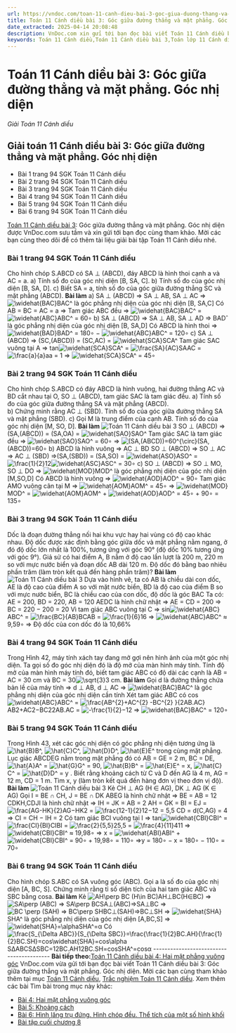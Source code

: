 ```yaml
---
url: https://vndoc.com/toan-11-canh-dieu-bai-3-goc-giua-duong-thang-va-mat-phang-goc-nhi-dien-309198
title: Toán 11 Cánh diều bài 3: Góc giữa đường thẳng và mặt phẳng. Góc nhị diện - Giải Toán 11 Cánh diều - VnDoc.com
date_extracted: 2025-04-14 20:08:48
description: VnDoc.com xin gửi tới bạn đọc bài viết Toán 11 Cánh diều bài 3: Góc giữa đường thẳng và mặt phẳng. Góc nhị diện để bạn đọc cùng tham khảo và có thêm tài liệu giải SGK Toán 11 Cánh diều nhé.
keywords: Toán 11 Cánh diều,Toán 11 Cánh diều bài 3,Toán lớp 11 Cánh diều,bài tập toán 11 Cánh diều,giải sgk toán 11 Cánh diều,giải toán 11 Cánh diều,toán 11 CD,toán 11,giải toán 11 Cánh diều bài 3,Toán 11 Cánh diều bài 3 Góc giữa đường thẳng và mặt phẳng Góc nhị diện,Góc giữa đường thẳng và mặt phẳng,Góc nhị diện
---
```


# Toán 11 Cánh diều bài 3: Góc giữa đường thẳng và mặt phẳng. Góc nhị diện
 _Giải Toán 11 Cánh diều_
## Giải toán 11 Cánh diều bài 3: Góc giữa đường thẳng và mặt phẳng. Góc nhị diện
  * Bài 1 trang 94 SGK Toán 11 Cánh diều
  * Bài 2 trang 94 SGK Toán 11 Cánh diều
  * Bài 3 trang 94 SGK Toán 11 Cánh diều
  * Bài 4 trang 94 SGK Toán 11 Cánh diều
  * Bài 5 trang 94 SGK Toán 11 Cánh diều
  * Bài 6 trang 94 SGK Toán 11 Cánh diều

[Toán 11 Cánh diều bài 3](<https://vndoc.com/toan-11-canh-dieu-bai-3-goc-giua-duong-thang-va-mat-phang-goc-nhi-dien-309198>): Góc giữa đường thẳng và mặt phẳng. Góc nhị diện được VnDoc.com sưu tầm và xin gửi tới bạn đọc cùng tham khảo. Mời các bạn cùng theo dõi để có thêm tài liệu giải bài tập Toán 11 Cánh diều nhé.
### Bài 1 trang 94 SGK Toán 11 Cánh diều
Cho hình chóp S.ABCD có SA ⊥ \(ABCD\), đáy ABCD là hình thoi cạnh a và AC = a.
a\) Tính số đo của góc nhị diện \[B, SA, C\].
b\) Tính số đo của góc nhị diện \[B, SA, D\].
c\) Biết SA = a, tính số đo của góc giữa đường thẳng SC và mặt phẳng \(ABCD\).
**Bài làm**
a\) SA ⊥ \(ABCD\) => SA ⊥ AB, SA ⊥ AC
=> ![\\widehat{BAC}](https://i.vdoc.vn/data/image/blank.png)BAC^ là góc phẳng nhị diện của góc nhị diện \[B, SA,C\]
Có AB = BC = AC = a
=> Tam giác ABC đều
=> ![\\widehat{BAC}](https://i.vdoc.vn/data/image/blank.png)BAC^ = ![\\widehat{ABC}](https://i.vdoc.vn/data/image/blank.png)ABC^ = 60∘
b\) SA ⊥ \(ABCD\) => SA ⊥ AB, SA ⊥ AD
=> BADˆ là góc phẳng nhị diện của góc nhị diện \[B, SA,D\]
Có ABCD là hình thoi
=> ![\\widehat{BAD}](https://i.vdoc.vn/data/image/blank.png)BAD^ = 180∘ − ![\\widehat{ABC}](https://i.vdoc.vn/data/image/blank.png)ABC^ = 120∘
c\) SA ⊥ \(ABCD\) => \(SC,\(ABCD\)\) = \(SC,AC\) = ![\\widehat{SCA}](https://i.vdoc.vn/data/image/blank.png)SCA^
Tam giác SAC vuông tại A
=> tan![\\widehat{SCA}](https://i.vdoc.vn/data/image/blank.png)SCA^ = ![\\frac{SA}{AC}](https://i.vdoc.vn/data/image/blank.png)SAAC = ![\\frac{a}{a}](https://i.vdoc.vn/data/image/blank.png)aa = 1
=> ![\\widehat{SCA}](https://i.vdoc.vn/data/image/blank.png)SCA^ = 45∘
### Bài 2 trang 94 SGK Toán 11 Cánh diều
Cho hình chóp S.ABCD có đáy ABCD là hình vuông, hai đường thẳng AC và BD cắt nhau tại O, SO ⊥ \(ABCD\), tam giác SAC là tam giác đều.
a\) Tính số đo của góc giữa đường thẳng SA và mặt phẳng \(ABCD\).  
b\) Chứng minh rằng AC ⊥ \(SBD\). Tính số đo của góc giữa đường thẳng SA và mặt phẳng \(SBD\).
c\) Gọi M là trung điểm của cạnh AB. Tính số đo của góc nhị diện \[M, SO, D\].
**Bài làm**
![Toán 11 Cánh diều bài 3](https://i.vdoc.vn/data/image/2023/11/10/toan-11-canh-dieu-bai-3-1.jpg)
SO ⊥ \(ABCD\) => \(SA,\(ABCD\)\) = \(SA,OA\) = ![\\widehat{SAO}](https://i.vdoc.vn/data/image/blank.png)SAO^
Tam giác SAC là tam giác đều => ![\\widehat{SAO}](https://i.vdoc.vn/data/image/blank.png)SAO^ = 60∘
=> ![\(SA,\(ABCD\)\)=60^{\\circ}](https://i.vdoc.vn/data/image/blank.png)\(SA,\(ABCD\)\)=60∘
b\) ABCD là hình vuông => AC ⊥ BD
SO ⊥ \(ABCD\) => SO ⊥ AC
=> AC ⊥ \(SBD\)
=>\(SA,\(SBD\)\) = \(SA,SO\) = ![\\widehat{ASO}](https://i.vdoc.vn/data/image/blank.png)ASO^ = ![\\frac{1}{2}](https://i.vdoc.vn/data/image/blank.png)12![\\widehat{ASC}](https://i.vdoc.vn/data/image/blank.png)ASC^ = 30∘
c\) SO ⊥ \(ABCD\) => SO ⊥ MO, SO ⊥ DO
=> ![\\widehat{MOD}](https://i.vdoc.vn/data/image/blank.png)MOD^ là góc phẳng nhị diện của góc nhị diện \[M,SO,D\]
Có ABCD là hình vuông => ![\\widehat{AOD}](https://i.vdoc.vn/data/image/blank.png)AOD^ = 90∘
Tam giác AMO vuông cân tại M => ![\\widehat{AOM}](https://i.vdoc.vn/data/image/blank.png)AOM^ = 45∘
=> ![\\widehat{MOD}](https://i.vdoc.vn/data/image/blank.png)MOD^ = ![\\widehat{AOM}](https://i.vdoc.vn/data/image/blank.png)AOM^ \+ ![\\widehat{AOD}](https://i.vdoc.vn/data/image/blank.png)AOD^ = 45∘ \+ 90∘ = 135∘
### Bài 3 trang 94 SGK Toán 11 Cánh diều
Dốc là đoạn đường thẳng nối hai khu vực hay hai vùng có độ cao khác nhau. Độ dốc được xác định bằng góc giữa dốc và mặt phẳng nằm ngang, ở đó độ dốc lớn nhất là 100%, tương ứng với góc 90° \(độ dốc 10% tương ứng với góc 9°\). Giả sử có hai điểm A, B nằm ở độ cao lần lượt là 200 m, 220 m so với mực nước biển và đoạn dốc AB dài 120 m. Độ dốc đó bằng bao nhiêu phần trăm \(làm tròn kết quả đến hàng phần trăm\)?
**Bài làm**
![Toán 11 Cánh diều bài 3](https://i.vdoc.vn/data/image/2023/11/10/toan-11-canh-dieu-bai-3-2.jpg)
Dựa vào hình vẽ, ta có AB là chiều dài con dốc, AE là độ cao của điểm A so với mặt nước biển, BD là độ cao của điểm B so với mực nước biển, BC là chiều cao của con dốc, độ dốc là góc BAC
Ta có: AE = 200, BD = 220, AB = 120
AEDC là hình chữ nhật => AE = CD = 200 => BC = 220 − 200 = 20
Vì tam giác ABC vuông tại C
=> sin![\\widehat{ABC}](https://i.vdoc.vn/data/image/blank.png)ABC^ = ![\\frac{BC}{AB}](https://i.vdoc.vn/data/image/blank.png)BCAB = ![\\frac{1}{6}](https://i.vdoc.vn/data/image/blank.png)16
=> ![\\widehat{ABC}](https://i.vdoc.vn/data/image/blank.png)ABC^ ≈ 9,59∘
=> Độ dốc của con dốc đó là 10,66%
### Bài 4 trang 94 SGK Toán 11 Cánh diều
Trong Hình 42, máy tính xách tay đang mở gợi nên hình ảnh của một góc nhị diện. Ta gọi số đo góc nhị diện đó là độ mở của màn hình máy tính. Tính độ mở của màn hình máy tính đó, biết tam giác ABC có độ dài các cạnh là AB = AC = 30 cm và BC = 30![\\sqrt{3}](https://i.vdoc.vn/data/image/blank.png)3 cm.
**Bài làm**
Gọi d là đường thẳng chứa bản lề của máy tính
=> d ⊥ AB, d ⊥ AC
=> ![\\widehat{BAC}](https://i.vdoc.vn/data/image/blank.png)BAC^ là góc phẳng nhị diện của góc nhị diện cần tính
Xét tam giác ABC có
cos![\\widehat{ABC}](https://i.vdoc.vn/data/image/blank.png)ABC^ = ![\\frac{AB^{2}+AC^{2} -BC^{2}  }{2AB.AC}](https://i.vdoc.vn/data/image/blank.png)AB2+AC2−BC22AB.AC = ![-\\frac{1}{2}](https://i.vdoc.vn/data/image/blank.png)−12
=> ![\\widehat{BAC}](https://i.vdoc.vn/data/image/blank.png)BAC^ = 120∘
### Bài 5 trang 94 SGK Toán 11 Cánh diều
Trong Hình 43, xét các góc nhị diện có góc phẳng nhị diện tương ứng là ![\\hat{B}](https://i.vdoc.vn/data/image/blank.png)B^, ![\\hat{C}](https://i.vdoc.vn/data/image/blank.png)C^, ![\\hat{D}](https://i.vdoc.vn/data/image/blank.png)D^, ![\\hat{E}](https://i.vdoc.vn/data/image/blank.png)E^ trong cùng mặt phẳng. Lục giác ABCDEG nằm trong mặt phẳng đó có AB = GE = 2 m, BC = DE, ![\\hat{A}](https://i.vdoc.vn/data/image/blank.png)A^ = ![\\hat{G}](https://i.vdoc.vn/data/image/blank.png)G^ = 90, ![\\hat{B}](https://i.vdoc.vn/data/image/blank.png)B^ = ![\\hat{E}](https://i.vdoc.vn/data/image/blank.png)E^ = x, ![\\hat{C}](https://i.vdoc.vn/data/image/blank.png)C^ = ![\\hat{D}](https://i.vdoc.vn/data/image/blank.png)D^ = y . Biết rằng khoảng cách từ C và D đến AG là 4 m, AG = 12 m, CD = 1 m. Tìm x, y \(làm tròn kết quả đến hàng đơn vị theo đơn vị độ\).
**Bài làm**
![Toán 11 Cánh diều bài 3](https://i.vdoc.vn/data/image/2023/11/10/toan-11-canh-dieu-bai-3-3.jpg)
Kẻ CH ⊥ AG \(H ∈ AG\), DK ⊥ AG \(K ∈ AG\)
Gọi I = BE ∩ CH, J = BE ∩ DK
ABEG là hình chữ nhật => BE = AB = 12
CDKH,CDJI là hình chữ nhật => IH = JK = AB = 2
AH = GK = BI = EJ = ![\\frac{AG-HK}{2}](https://i.vdoc.vn/data/image/blank.png)AG−HK2 = ![\\frac{12-1}{2}](https://i.vdoc.vn/data/image/blank.png)12−12 = 5,5
CD = d\(C,AG\) = 4 => CI = CH − IH = 2
Có tam giác BCI vuông tại I
=> tan![\\widehat{CBI}](https://i.vdoc.vn/data/image/blank.png)CBI^ = ![\\frac{CI}{BI}](https://i.vdoc.vn/data/image/blank.png)CIBI = ![\\frac{2}{5,5}](https://i.vdoc.vn/data/image/blank.png)25,5 = ![\\frac{4}{11}](https://i.vdoc.vn/data/image/blank.png)411
=> ![\\widehat{CBI}](https://i.vdoc.vn/data/image/blank.png)CBI^ ≈ 19,98∘
=> x = ![\\widehat{ABI}](https://i.vdoc.vn/data/image/blank.png)ABI^ \+ ![\\widehat{CBI}](https://i.vdoc.vn/data/image/blank.png)CBI^ = 90∘ \+ 19,98∘ = 110∘
=>y = 180∘ − x = 180∘ − 110∘ = 70∘
### Bài 6 trang 94 SGK Toán 11 Cánh diều
Cho hình chóp S.ABC có SA vuông góc \(ABC\). Gọi a là số đo của góc nhị diện \[A, BC, S\]. Chứng minh rằng tỉ số diện tích của hai tam giác ABC và SBC bằng cosa.
**Bài làm**
Kẻ ![AH\\perp BC \(H\\in BC\)](https://i.vdoc.vn/data/image/blank.png)AH⊥BC\(H∈BC\)
=> ![SA\\perp \(ABC\) => SA\\perp BC](https://i.vdoc.vn/data/image/blank.png)SA⊥\(ABC\)=>SA⊥BC
=> ![BC \\perp \(SAH\) => BC\\perp SH](https://i.vdoc.vn/data/image/blank.png)BC⊥\(SAH\)=>BC⊥SH
=> ![\\widehat{SHA}](https://i.vdoc.vn/data/image/blank.png)SHA^ là góc phẳng nhị diện của góc nhị diện \[A,BC,S\]
=> ![\\widehat{SHA}=\\alpha](https://i.vdoc.vn/data/image/blank.png)SHA^=α
Có ![\\frac{S_{\\Delta ABC}}{S_{\\Delta SBC}}=\\frac{\\frac{1}{2}BC.AH}{\\frac{1}{2}BC.SH}=cos\\widehat{SHA}=cos\\alpha](https://i.vdoc.vn/data/image/blank.png)SΔABCSΔSBC=12BC.AH12BC.SH=cosSHA^=cosα
\-----------------------------------------
**Bài tiếp theo:**[Toán 11 Cánh diều bài 4: Hai mặt phẳng vuông góc](<https://vndoc.com/toan-11-canh-dieu-bai-4-hai-mat-phang-vuong-goc-309202>)
VnDoc.com vừa gửi tới bạn đọc bài viết Toán 11 Cánh diều bài 3: Góc giữa đường thẳng và mặt phẳng. Góc nhị diện. Mời các bạn cùng tham khảo thêm tại mục [Toán 11 Cánh diều](<https://vndoc.com/toan-11-canh-dieu>), [Trắc nghiệm Toán 11 Cánh diều](<https://vndoc.com/trac-nghiem-toan-11-canh-dieu>).
Xem thêm các bài Tìm bài trong mục này khác:
  * [Bài 4: Hai mặt phẳng vuông góc](</toan-11-canh-dieu-bai-4-hai-mat-phang-vuong-goc-309202>)
  * [Bài 5: Khoảng cách](</toan-11-canh-dieu-bai-5-khoang-cach-309208>)
  * [Bài 6: Hình lăng trụ đứng. Hình chóp đều. Thể tích của một số hình khối](</toan-11-canh-dieu-bai-6-hinh-lang-tru-dung-hinh-chop-deu-the-tich-cua-mot-so-hinh-khoi-309213>)
  * [Bài tập cuối chương 8](</toan-11-canh-dieu-bai-tap-cuoi-chuong-8-309224>)

